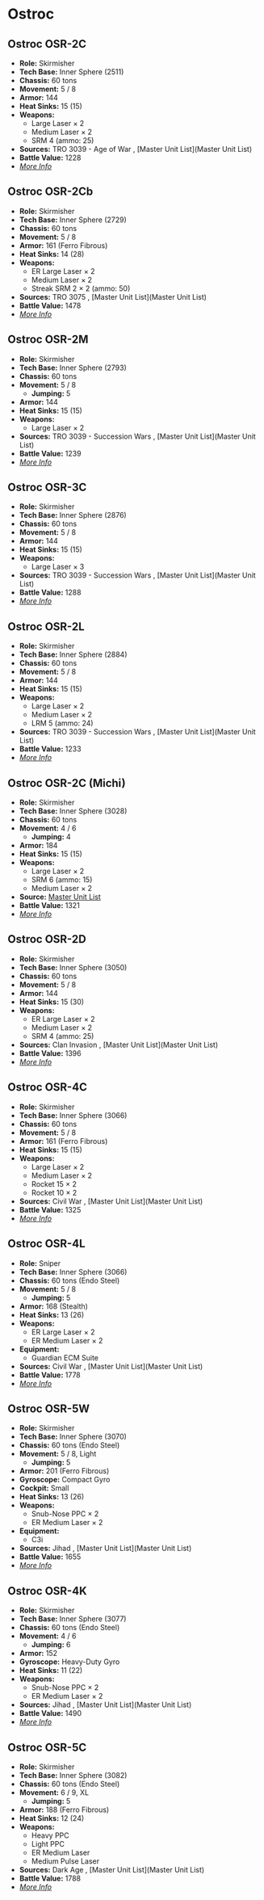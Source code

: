 # Ostroc 

## Ostroc OSR-2C 

- **Role:** Skirmisher 
- **Tech Base:** Inner Sphere (2511) 
- **Chassis:** 60 tons 
- **Movement:** 5 / 8 
- **Armor:** 144 
- **Heat Sinks:** 15 (15) 
- **Weapons:** 
  - Large Laser × 2 
  - Medium Laser × 2 
  - SRM 4 (ammo: 25) 
- **Sources:** TRO 3039 - Age of War , [Master Unit List](Master Unit List) 
- **Battle Value:** 1228 
- [*More Info*](ostroc/ostroc_osr-2c.md) 

## Ostroc OSR-2Cb 

- **Role:** Skirmisher 
- **Tech Base:** Inner Sphere (2729) 
- **Chassis:** 60 tons 
- **Movement:** 5 / 8 
- **Armor:** 161 (Ferro Fibrous) 
- **Heat Sinks:** 14 (28) 
- **Weapons:** 
  - ER Large Laser × 2 
  - Medium Laser × 2 
  - Streak SRM 2 × 2 (ammo: 50) 
- **Sources:** TRO 3075 , [Master Unit List](Master Unit List) 
- **Battle Value:** 1478 
- [*More Info*](ostroc/ostroc_osr-2cb.md) 

## Ostroc OSR-2M 

- **Role:** Skirmisher 
- **Tech Base:** Inner Sphere (2793) 
- **Chassis:** 60 tons 
- **Movement:** 5 / 8 
  - **Jumping:** 5 
- **Armor:** 144 
- **Heat Sinks:** 15 (15) 
- **Weapons:** 
  - Large Laser × 2 
- **Sources:** TRO 3039 - Succession Wars , [Master Unit List](Master Unit List) 
- **Battle Value:** 1239 
- [*More Info*](ostroc/ostroc_osr-2m.md) 

## Ostroc OSR-3C 

- **Role:** Skirmisher 
- **Tech Base:** Inner Sphere (2876) 
- **Chassis:** 60 tons 
- **Movement:** 5 / 8 
- **Armor:** 144 
- **Heat Sinks:** 15 (15) 
- **Weapons:** 
  - Large Laser × 3 
- **Sources:** TRO 3039 - Succession Wars , [Master Unit List](Master Unit List) 
- **Battle Value:** 1288 
- [*More Info*](ostroc/ostroc_osr-3c.md) 

## Ostroc OSR-2L 

- **Role:** Skirmisher 
- **Tech Base:** Inner Sphere (2884) 
- **Chassis:** 60 tons 
- **Movement:** 5 / 8 
- **Armor:** 144 
- **Heat Sinks:** 15 (15) 
- **Weapons:** 
  - Large Laser × 2 
  - Medium Laser × 2 
  - LRM 5 (ammo: 24) 
- **Sources:** TRO 3039 - Succession Wars , [Master Unit List](Master Unit List) 
- **Battle Value:** 1233 
- [*More Info*](ostroc/ostroc_osr-2l.md) 

## Ostroc OSR-2C (Michi) 

- **Role:** Skirmisher 
- **Tech Base:** Inner Sphere (3028) 
- **Chassis:** 60 tons 
- **Movement:** 4 / 6 
  - **Jumping:** 4 
- **Armor:** 184 
- **Heat Sinks:** 15 (15) 
- **Weapons:** 
  - Large Laser × 2 
  - SRM 6 (ammo: 15) 
  - Medium Laser × 2 
- **Source:** [Master Unit List](http://masterunitlist.info/Unit/Details/2349/ostroc-osr-2c-michi) 
- **Battle Value:** 1321 
- [*More Info*](ostroc/ostroc_osr-2c_michi.md) 

## Ostroc OSR-2D 

- **Role:** Skirmisher 
- **Tech Base:** Inner Sphere (3050) 
- **Chassis:** 60 tons 
- **Movement:** 5 / 8 
- **Armor:** 144 
- **Heat Sinks:** 15 (30) 
- **Weapons:** 
  - ER Large Laser × 2 
  - Medium Laser × 2 
  - SRM 4 (ammo: 25) 
- **Sources:** Clan Invasion , [Master Unit List](Master Unit List) 
- **Battle Value:** 1396 
- [*More Info*](ostroc/ostroc_osr-2d.md) 

## Ostroc OSR-4C 

- **Role:** Skirmisher 
- **Tech Base:** Inner Sphere (3066) 
- **Chassis:** 60 tons 
- **Movement:** 5 / 8 
- **Armor:** 161 (Ferro Fibrous) 
- **Heat Sinks:** 15 (15) 
- **Weapons:** 
  - Large Laser × 2 
  - Medium Laser × 2 
  - Rocket 15 × 2 
  - Rocket 10 × 2 
- **Sources:** Civil War , [Master Unit List](Master Unit List) 
- **Battle Value:** 1325 
- [*More Info*](ostroc/ostroc_osr-4c.md) 

## Ostroc OSR-4L 

- **Role:** Sniper 
- **Tech Base:** Inner Sphere (3066) 
- **Chassis:** 60 tons (Endo Steel) 
- **Movement:** 5 / 8 
  - **Jumping:** 5 
- **Armor:** 168 (Stealth) 
- **Heat Sinks:** 13 (26) 
- **Weapons:** 
  - ER Large Laser × 2 
  - ER Medium Laser × 2 
- **Equipment:** 
  - Guardian ECM Suite 
- **Sources:** Civil War , [Master Unit List](Master Unit List) 
- **Battle Value:** 1778 
- [*More Info*](ostroc/ostroc_osr-4l.md) 

## Ostroc OSR-5W 

- **Role:** Skirmisher 
- **Tech Base:** Inner Sphere (3070) 
- **Chassis:** 60 tons (Endo Steel) 
- **Movement:** 5 / 8, Light 
  - **Jumping:** 5 
- **Armor:** 201 (Ferro Fibrous) 
- **Gyroscope:** Compact Gyro 
- **Cockpit:** Small 
- **Heat Sinks:** 13 (26) 
- **Weapons:** 
  - Snub-Nose PPC × 2 
  - ER Medium Laser × 2 
- **Equipment:** 
  - C3i 
- **Sources:** Jihad , [Master Unit List](Master Unit List) 
- **Battle Value:** 1655 
- [*More Info*](ostroc/ostroc_osr-5w.md) 

## Ostroc OSR-4K 

- **Role:** Skirmisher 
- **Tech Base:** Inner Sphere (3077) 
- **Chassis:** 60 tons (Endo Steel) 
- **Movement:** 4 / 6 
  - **Jumping:** 6 
- **Armor:** 152 
- **Gyroscope:** Heavy-Duty Gyro 
- **Heat Sinks:** 11 (22) 
- **Weapons:** 
  - Snub-Nose PPC × 2 
  - ER Medium Laser × 2 
- **Sources:** Jihad , [Master Unit List](Master Unit List) 
- **Battle Value:** 1490 
- [*More Info*](ostroc/ostroc_osr-4k.md) 

## Ostroc OSR-5C 

- **Role:** Skirmisher 
- **Tech Base:** Inner Sphere (3082) 
- **Chassis:** 60 tons (Endo Steel) 
- **Movement:** 6 / 9, XL 
  - **Jumping:** 5 
- **Armor:** 188 (Ferro Fibrous) 
- **Heat Sinks:** 12 (24) 
- **Weapons:** 
  - Heavy PPC 
  - Light PPC 
  - ER Medium Laser 
  - Medium Pulse Laser 
- **Sources:** Dark Age , [Master Unit List](Master Unit List) 
- **Battle Value:** 1788 
- [*More Info*](ostroc/ostroc_osr-5c.md) 

